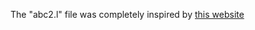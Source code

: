 The "abc2.l" file was completely inspired by [this website](https://fog.misty.com/perry/osp/bison+flex/flex/rmcmts.l)